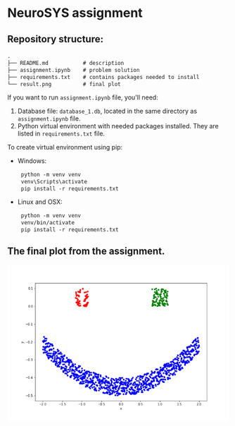 # NeuroSYS assignment

## Repository structure:
```
.
├── README.md           # description
├── assignment.ipynb    # problem solution
├── requirements.txt    # contains packages needed to install
└── result.png          # final plot
```

If you want to run `assignment.ipynb` file, you'll need:
1. Database file: `database_1.db`, located in the same directory as `assignment.ipynb` file.
2. Python virtual environment with needed packages installed. They are listed in `requirements.txt` file.

To create virtual environment using pip:
* Windows: 
   ```
    python -m venv venv
    venv\Scripts\activate
    pip install -r requirements.txt
    ```
* Linux and OSX:
   ```
    python -m venv venv
    venv/bin/activate
    pip install -r requirements.txt
    ```

## The final plot from the assignment.

![smiley_plot](result.png)

